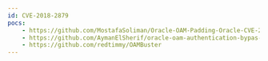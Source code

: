 ```yaml
---
id: CVE-2018-2879
pocs:
    - https://github.com/MostafaSoliman/Oracle-OAM-Padding-Oracle-CVE-2018-2879-Exploit
    - https://github.com/AymanElSherif/oracle-oam-authentication-bypas-exploit
    - https://github.com/redtimmy/OAMBuster
---
```

